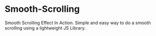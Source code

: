 # Smooth-Scrolling
Smooth Scrolling Effect In Action. Simple and easy way to do a smooth scrolling using a lightweight JS Library.

